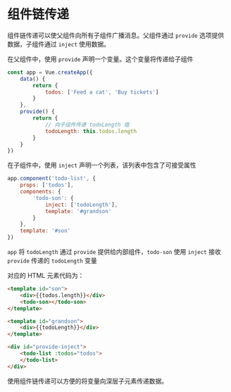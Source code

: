 # 组件链传递

组件链传递可以使父组件向所有子组件广播消息。父组件通过 `provide` 选项提供数据，子组件通过 `inject` 使用数据。

在父组件中，使用 `provide` 声明一个变量。这个变量将传递给子组件

```js
const app = Vue.createApp({
    data() {
        return {
            todos: ['Feed a cat', 'Buy tickets']
        }
    },
    provide() {
        return {
            // 向子组件传递 todoLength 值
            todoLength: this.todos.length
        }
    }
})
```

在子组件中，使用 `inject` 声明一个列表，该列表中包含了可接受属性

```js
app.component('todo-list', {
    props: ['todos'],
    components: {
        'todo-son': {
            inject: ['todoLength'],
            template: '#grandson'
        }
    },
    template: '#son'
})
```

`app` 将 `todoLength` 通过 `provide` 提供给内部组件，`todo-son` 使用 `inject` 接收 `provide` 传递的 `todoLength` 变量

对应的 HTML 元素代码为：

```html
<template id="son">
    <div>{{todos.length}}</div>
    <todo-son></todo-son>
</template>
```

```html
<template id="grandson">
    <div>{{todoLength}}</div>
</template>
```

```html
<div id="provide-inject">
    <todo-list :todos="todos">
    </todo-list>
</div>
```

使用组件链传递可以方便的将变量向深层子元素传递数据。
